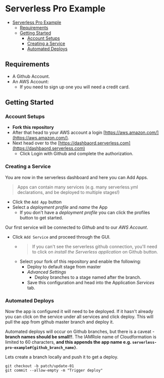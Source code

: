 # Serverless Pro Example

- [Serverless Pro Example](#serverless-pro-example)
  - [Requirements](#requirements)
  - [Getting Started](#getting-started)
    - [Account Setups](#account-setups)
    - [Creating a Service](#creating-a-service)
    - [Automated Deploys](#automated-deploys)

## Requirements

- A Github Account.
- An AWS Account:
  - If you need to sign up one you will need a credit card.

## Getting Started

### Account Setups

- **Fork this repository**
- After that head to your AWS account a login [https://aws.amazon.com/](https://aws.amazon.com/).
- Next head over to the [https://dashbaord.serverless.com](https://dashbaord.serverless.com)
  - Click Login with Github and complete the authorization.

### Creating a Service

You are now in the serverless dashboard and here you can Add Apps.

> Apps can contain many services (e.g. many serverless.yml declarations, and be deployed to multiple stages!)

  - Click the `Add App` button
  - Select a *deployment profile* and *name* the App
    - If you don't have a *deployment profile* you can click the profiles button to get started.

Our first service will be connected to *Github* and to our *AWS Account*.

  - Click `Add Service` and proceed through the GUI.
    - >If you can't see the serverless github connection, you'll need to click on *install the Serverless application* on Github button.
    - Select your fork of this repository and enable the following:
      - Deploy to default stage from master
      - *Advanced Settings*
        - Deploy branches to a stage named after the branch.
      - Save this configuration and head into the Application *Services* tab.

### Automated Deploys

Now the app is configured it will need to be deployed. If it hasn't already you can click on the service under all services and click deploy. This will pull the app from github master branch and deploy it.

Automated deploys will occur on Github branches, but there is a caveat - **branch names should be small!!**. The IAMRole name of Cloudformation is limited to 60 characters, **and this appends the app name e.g. `serverless-pro-example#{github_branch_name}`**.

Lets create a branch locally and push it to get a deploy.

```
git checkout -b patch/update-01
git commit --allow-empty -m "Trigger deploy"
```